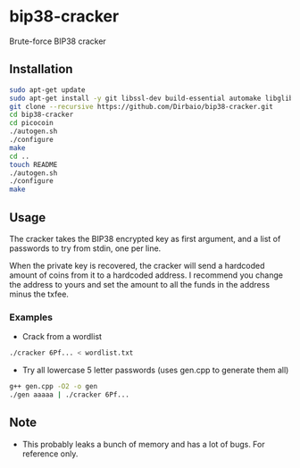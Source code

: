 # bip38-cracker

Brute-force BIP38 cracker

## Installation
```bash
sudo apt-get update
sudo apt-get install -y git libssl-dev build-essential automake libglib2.0-dev libevent-dev libjansson-dev curl
git clone --recursive https://github.com/Dirbaio/bip38-cracker.git
cd bip38-cracker
cd picocoin
./autogen.sh
./configure
make
cd ..
touch README
./autogen.sh
./configure
make
```


## Usage

The cracker takes the BIP38 encrypted key as first argument, and a list of passwords to try from stdin, one per line.

When the private key is recovered, the cracker will send a hardcoded amount of coins from it to a hardcoded address. I recommend you change the address to yours and set the amount to all the funds in the address minus the txfee.

### Examples
- Crack from a wordlist
```bash
./cracker 6Pf... < wordlist.txt
```
- Try all lowercase 5 letter passwords (uses gen.cpp to generate them all)
```bash
g++ gen.cpp -O2 -o gen
./gen aaaaa | ./cracker 6Pf...
```

## Note

- This probably leaks a bunch of memory and has a lot of bugs. For reference only.
